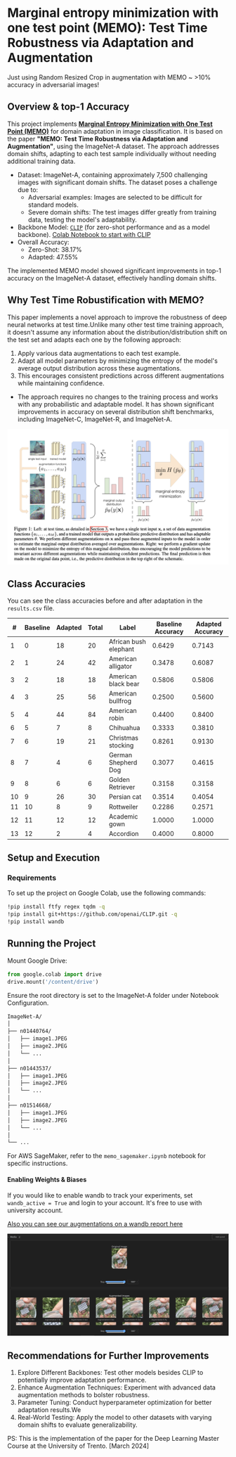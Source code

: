 # Marginal entropy minimization with one test point (MEMO): Test Time Robustness via Adaptation and Augmentation 

Just using Random Resized Crop in augmentation with MEMO ~ >10% accuracy in adversarial images!

## Overview & top-1 Accuracy

This project implements [**Marginal Entropy Minimization with One Test Point (MEMO)**](https://proceedings.neurips.cc/paper_files/paper/2022/file/fc28053a08f59fccb48b11f2e31e81c7-Paper-Conference.pdf) for domain adaptation in image classification. It is based on the paper **"MEMO: Test Time Robustness via Adaptation and Augmentation"**, using the ImageNet-A dataset. The approach addresses domain shifts, adapting to each test sample individually without needing additional training data.

- Dataset: ImageNet-A, containing approximately 7,500 challenging images with significant domain shifts. The dataset poses a challenge due to:
  - Adversarial examples: Images are selected to be difficult for standard models.
  - Severe domain shifts: The test images differ greatly from training data, testing the model's adaptability.
- Backbone Model: [`CLIP`](https://github.com/openai/CLIP) (for zero-shot performance and as a model backbone). [Colab Notebook to start with CLIP](https://colab.research.google.com/drive/1MHc4Eq6iQ9qC3viIkcANw91JKJk6FwEv?usp=sharing)
- Overall Accuracy:
  - Zero-Shot: 38.17%
  - Adapted: 47.55%
    
The implemented MEMO model showed significant improvements in top-1 accuracy on the ImageNet-A dataset, effectively handling domain shifts.

## Why Test Time Robustification with MEMO?
This paper implements a novel approach to improve the robustness of deep neural networks at test time.Unlike many other test time training approach, it doesn't assume any information about the distribution/distribution shift on the test set and adapts each one by the following approach: 

1. Apply various data augmentations to each test example.
2. Adapt all model parameters by minimizing the entropy of the model's average output distribution across these augmentations.
3. This encourages consistent predictions across different augmentations while maintaining confidence.

- The approach requires no changes to the training process and works with any probabilistic and adaptable model. It has shown significant improvements in accuracy on several distribution shift benchmarks, including ImageNet-C, ImageNet-R, and ImageNet-A.

<img src="Model_Architecture.png">

## Class Accuracies

You can see the class accuracies before and after adaptation in the `results.csv` file.

| #  | Baseline | Adapted | Total | Label                | Baseline Accuracy | Adapted Accuracy |
|----|----------|---------|-------|----------------------|--------------------|-------------------|
| 1  | 0        | 18      | 20    | African bush elephant| 0.6429             | 0.7143            |
| 2  | 1        | 24      | 42    | American alligator   | 0.3478             | 0.6087            |
| 3  | 2        | 18      | 18    | American black bear  | 0.5806             | 0.5806            |
| 4  | 3        | 25      | 56    | American bullfrog    | 0.2500             | 0.5600            |
| 5  | 4        | 44      | 84    | American robin       | 0.4400             | 0.8400            |
| 6  | 5        | 7       | 8     | Chihuahua            | 0.3333             | 0.3810            |
| 7  | 6        | 19      | 21    | Christmas stocking   | 0.8261             | 0.9130            |
| 8  | 7        | 4       | 6     | German Shepherd Dog  | 0.3077             | 0.4615            |
| 9  | 8        | 6       | 6     | Golden Retriever     | 0.3158             | 0.3158            |
| 10 | 9        | 26      | 30    | Persian cat          | 0.3514             | 0.4054            |
| 11 | 10       | 8       | 9     | Rottweiler           | 0.2286             | 0.2571            |
| 12 | 11       | 12      | 12    | Academic gown        | 1.0000             | 1.0000            |
| 13 | 12       | 2       | 4     | Accordion            | 0.4000             | 0.8000            |


## Setup and Execution

### Requirements

To set up the project on Google Colab, use the following commands:

```bash
!pip install ftfy regex tqdm -q
!pip install git+https://github.com/openai/CLIP.git -q
!pip install wandb
```

## Running the Project

Mount Google Drive:

```python
from google.colab import drive
drive.mount('/content/drive')
```
Ensure the root directory is set to the ImageNet-A folder under Notebook Configuration.
```bash
ImageNet-A/
│
├── n01440764/
│   ├── image1.JPEG
│   ├── image2.JPEG
│   └── ...
│
├── n01443537/
│   ├── image1.JPEG
│   ├── image2.JPEG
│   └── ...
│
├── n01514668/
│   ├── image1.JPEG
│   ├── image2.JPEG
│   └── ...
│
└── ...
```
For AWS SageMaker, refer to the `memo_sagemaker.ipynb` notebook for specific instructions.

#### Enabling Weights & Biases

If you would like to enable wandb to track your experiments, 
set `wandb_active = True` and login to your account. It's free to use with university account. 

[Also you can see our augmentations on a wandb report here](https://wandb.ai/project-zero/imagenet-adaptation-zehra/reports/Augmentations-for-MEMO--Vmlldzo4NTA1NTA1?accessToken=u37q32nxru6y6vir0glo3e9h616qscb09hj40gx2tq25mv6c6rxckrxjqk9m9os7)

<img src="Wandb_Augmentation_Panel.png">

## Recommendations for Further Improvements
1. Explore Different Backbones: Test other models besides CLIP to potentially improve adaptation performance.
2. Enhance Augmentation Techniques: Experiment with advanced data augmentation methods to bolster robustness.
3. Parameter Tuning: Conduct hyperparameter optimization for better adaptation results.We 
4. Real-World Testing: Apply the model to other datasets with varying domain shifts to evaluate generalizability.

PS: This is the implementation of the paper for the Deep Learning Master Course at the University of Trento. [March 2024]
